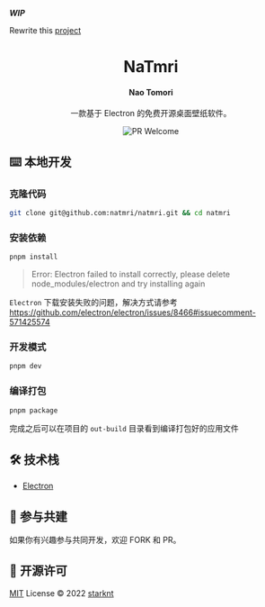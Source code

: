 ***WIP***

Rewrite this [project](https://github.com/starknt/LiveMoe)

<h1 align="center">NaTmri</h1>

<h4 align="center">Nao Tomori</h4>

<p align="center">一款基于 Electron 的免费开源桌面壁纸软件。</p>

<div align="center">

![PR Welcome](https://img.shields.io/badge/PR-welcome-brightgreen.svg?style=flat)

</div>

## ⌨️ 本地开发

### 克隆代码

```bash
git clone git@github.com:natmri/natmri.git && cd natmri
```

### 安装依赖

```bash
pnpm install
```

> Error: Electron failed to install correctly, please delete node_modules/electron and try installing again

`Electron` 下载安装失败的问题，解决方式请参考 <https://github.com/electron/electron/issues/8466#issuecomment-571425574>

### 开发模式

```bash
pnpm dev
```

### 编译打包

```bash
pnpm package
```

完成之后可以在项目的 `out-build` 目录看到编译打包好的应用文件

## 🛠 技术栈

- [Electron](https://electronjs.org/)

## 🤝 参与共建

如果你有兴趣参与共同开发，欢迎 FORK 和 PR。

## 📜 开源许可

[MIT](./LICENSE) License © 2022 [starknt](https://github.com/starknt)
